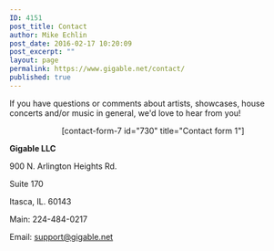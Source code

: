 ```yaml
---
ID: 4151
post_title: Contact
author: Mike Echlin
post_date: 2016-02-17 10:20:09
post_excerpt: ""
layout: page
permalink: https://www.gigable.net/contact/
published: true
---
```



If you have questions or comments about artists, showcases, house concerts and/or music in general, we'd love to hear from you!
<p style="text-align: center;">[contact-form-7 id="730" title="Contact form 1"]</p>
<strong>Gigable LLC</strong>

900 N. Arlington Heights Rd.

Suite 170

Itasca, IL. 60143

Main: 224-484-0217

Email: support@gigable.net